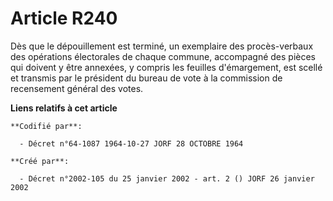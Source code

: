 # Article R240

Dès que le dépouillement est terminé, un exemplaire des procès-verbaux des opérations électorales de chaque commune,
accompagné des pièces qui doivent y être annexées, y compris les feuilles d'émargement, est scellé et transmis par le
président du bureau de vote à la commission de recensement général des votes.

**Liens relatifs à cet article**

	**Codifié par**:

	  - Décret n°64-1087 1964-10-27 JORF 28 OCTOBRE 1964

	**Créé par**:

	  - Décret n°2002-105 du 25 janvier 2002 - art. 2 () JORF 26 janvier 2002

